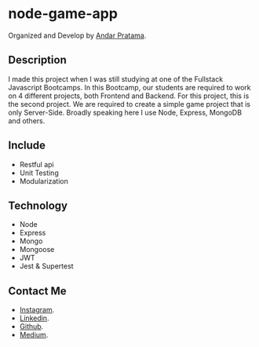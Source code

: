 # node-game-app

Organized and Develop by [Andar Pratama](https://www.instagram.com/andar.pratama_/).

## Description
I made this project when I was still studying at one of the Fullstack Javascript Bootcamps. In this Bootcamp, our students are required to work on 4 different projects, both Frontend and Backend.
For this project, this is the second project. We are required to create a simple game project that is only Server-Side. Broadly speaking here I use Node, Express, MongoDB and others.

## Include
* Restful api
* Unit Testing
* Modularization

## Technology
* Node
* Express
* Mongo
* Mongoose
* JWT
* Jest & Supertest


## Contact Me
* [Instagram](https://www.instagram.com/andar.pratama_/).
* [Linkedin](https://www.linkedin.com/in/andarpratama/).
* [Github](https://github.com/andarpratama).
* [Medium](https://andarpratama.medium.com/).
